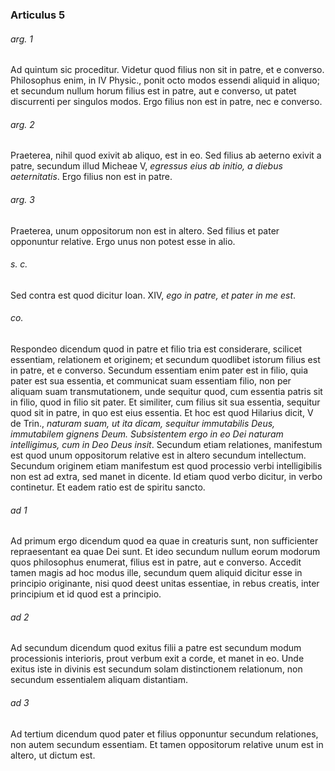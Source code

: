 ### Articulus 5

###### arg. 1
Ad quintum sic proceditur. Videtur quod filius non sit in patre, et e converso. Philosophus enim, in IV Physic., ponit octo modos essendi aliquid in aliquo; et secundum nullum horum filius est in patre, aut e converso, ut patet discurrenti per singulos modos. Ergo filius non est in patre, nec e converso.

###### arg. 2
Praeterea, nihil quod exivit ab aliquo, est in eo. Sed filius ab aeterno exivit a patre, secundum illud Micheae V, *egressus eius ab initio, a diebus aeternitatis*. Ergo filius non est in patre.

###### arg. 3
Praeterea, unum oppositorum non est in altero. Sed filius et pater opponuntur relative. Ergo unus non potest esse in alio.

###### s. c.
Sed contra est quod dicitur Ioan. XIV, *ego in patre, et pater in me est*.

###### co.
Respondeo dicendum quod in patre et filio tria est considerare, scilicet essentiam, relationem et originem; et secundum quodlibet istorum filius est in patre, et e converso. Secundum essentiam enim pater est in filio, quia pater est sua essentia, et communicat suam essentiam filio, non per aliquam suam transmutationem, unde sequitur quod, cum essentia patris sit in filio, quod in filio sit pater. Et similiter, cum filius sit sua essentia, sequitur quod sit in patre, in quo est eius essentia. Et hoc est quod Hilarius dicit, V de Trin., *naturam suam, ut ita dicam, sequitur immutabilis Deus, immutabilem gignens Deum. Subsistentem ergo in eo Dei naturam intelligimus, cum in Deo Deus insit*. Secundum etiam relationes, manifestum est quod unum oppositorum relative est in altero secundum intellectum. Secundum originem etiam manifestum est quod processio verbi intelligibilis non est ad extra, sed manet in dicente. Id etiam quod verbo dicitur, in verbo continetur. Et eadem ratio est de spiritu sancto.

###### ad 1
Ad primum ergo dicendum quod ea quae in creaturis sunt, non sufficienter repraesentant ea quae Dei sunt. Et ideo secundum nullum eorum modorum quos philosophus enumerat, filius est in patre, aut e converso. Accedit tamen magis ad hoc modus ille, secundum quem aliquid dicitur esse in principio originante, nisi quod deest unitas essentiae, in rebus creatis, inter principium et id quod est a principio.

###### ad 2
Ad secundum dicendum quod exitus filii a patre est secundum modum processionis interioris, prout verbum exit a corde, et manet in eo. Unde exitus iste in divinis est secundum solam distinctionem relationum, non secundum essentialem aliquam distantiam.

###### ad 3
Ad tertium dicendum quod pater et filius opponuntur secundum relationes, non autem secundum essentiam. Et tamen oppositorum relative unum est in altero, ut dictum est.

